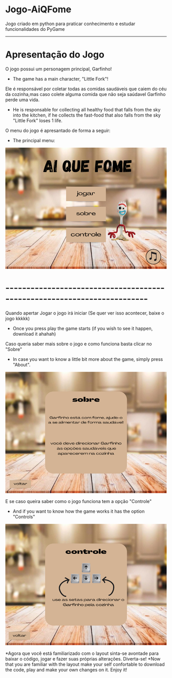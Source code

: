 # Jogo-AiQFome
Jogo criado em python para praticar conhecimento e estudar funcionalidades do PyGame

--------------------------------------------------------------------------------------


# Apresentação do Jogo

O jogo possui um personagem principal, Garfinho!
 - The game has a main character, "Little Fork"!

Ele é responsável por coletar todas as comidas saudáveis que caiem do céu da cozinha,mas caso colete alguma comida que não seja saúdavel Garfinho perde uma vida.
 - He is responsable for collecting all healthy food that falls from the sky into the kitchen, if he collects the fast-food that also falls from the sky "Little Fork" loses 1 life.

O menu do jogo é apresantado de forma a seguir:
 - The principal menu:
 
 
![Menu](https://github.com/brenosalata/Jogo-AiQFome/blob/5471ef404ef04bc9862f959888f212f21084f55f/TelaMenuComSom.png)


# ------------------------------------------------------------------------
Quando apertar Jogar o jogo irá iniciar (Se quer ver isso acontecer, baixe o jogo kkkkk)
 - Once you press play the game starts (if you wish to see it happen, download it ahahah)


Caso queria saber mais sobre o jogo e como funciona basta clicar no "Sobre" 
 - In case you want to know a little bit more about the game, simply press "About".

![About](https://github.com/brenosalata/Jogo-AiQFome/blob/5471ef404ef04bc9862f959888f212f21084f55f/TelaSobreOJogo.png)


E se caso queira saber como o jogo funciona tem a opção "Controle"
 - And if you want to know how the game works it has the option "Controls"

![About](https://github.com/brenosalata/Jogo-AiQFome/blob/5471ef404ef04bc9862f959888f212f21084f55f/TelaControlesDoJogo.png)


*Agora que você está familiarizado com o layout sinta-se avontade para baixar o código, jogar e fazer suas próprias alterações. Diverta-se!
*Now that you are familiar with the layout make your self confortable to download the code, play and make your own changes on it. Enjoy it!
